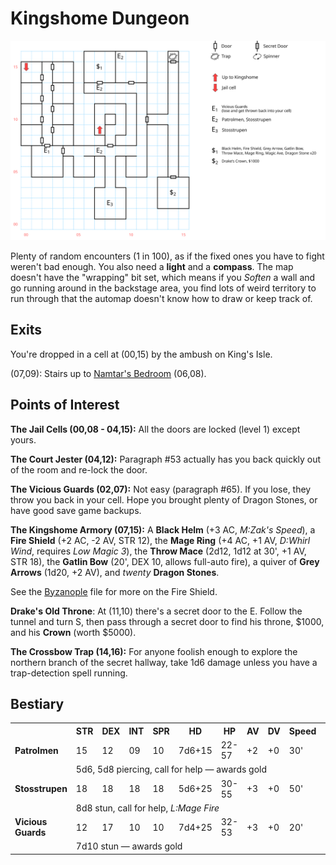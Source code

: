 # Kingshome Dungeon

![map](kingshome-dungeon.svg)

Plenty of random encounters (1 in 100), as if the fixed ones you have to fight weren't bad enough. You also need a **light** and a **compass**. The map doesn't have the "wrapping" bit set, which means if you *Soften* a wall and go running around in the backstage area, you find lots of weird territory to run through that the automap doesn't know how to draw or keep track of.

## Exits

You're dropped in a cell at (00,15) by the ambush on King's Isle.

(07,09): Stairs up to [Namtar's Bedroom](kingshome.md) (06,08).

## Points of Interest

**The Jail Cells (00,08 - 04,15):** All the doors are locked (level 1) except yours.

**The Court Jester (04,12):** Paragraph #53 actually has you back quickly out of the room and re-lock the door.

**The Vicious Guards (02,07):** Not easy (paragraph #65). If you lose, they throw you back in your cell. Hope you brought plenty of Dragon Stones, or have good save game backups.

**The Kingshome Armory (07,15):** A **Black Helm** (+3 AC, *M:Zak's Speed*), a **Fire Shield** (+2 AC, -2 AV, STR 12), the **Mage Ring** (+4 AC, +1 AV, *D:Whirl Wind*, requires *Low Magic 3*), the **Throw Mace** (2d12, 1d12 at 30', +1 AV, STR 18), the **Gatlin Bow** (20', DEX 10, allows full-auto fire), a quiver of **Grey Arrows** (1d20, +2 AV), and *twenty* **Dragon Stones**.

See the [Byzanople](byzanople.md) file for more on the Fire Shield.

**Drake's Old Throne**: At (11,10) there's a secret door to the E. Follow the tunnel and turn S, then pass through a secret door to find his throne, $1000, and his **Crown** (worth $5000).

**The Crossbow Trap (14,16):** For anyone foolish enough to explore the northern branch of the secret hallway, take 1d6 damage unless you have a trap-detection spell running.

## Bestiary

<table>
  <tr>
    <th></th>
    <th>STR</th>
    <th>DEX</th>
    <th>INT</th>
    <th>SPR</th>
    <th>HD</th>
    <th>HP</th>
    <th>AV</th>
    <th>DV</th>
    <th>Speed</th>
    <th>XP</th>
  </tr>
  <tr>
    <td><b>Patrolmen</b></td>
    <td>15</td>
    <td>12</td>
    <td>09</td>
    <td>10</td>
    <td>7d6+15</td>
    <td>22-57</td>
    <td>+2</td>
    <td>+0</td>
    <td>30'</td>
    <td>140</td>
  </tr>
  <tr>
    <td></td>
    <td colspan=10>5d6, 5d8 piercing, call for help — awards gold</td>
  </tr>
  <tr>
    <td><b>Stosstrupen</b></td>
    <td>18</td>
    <td>18</td>
    <td>18</td>
    <td>18</td>
    <td>5d6+25</td>
    <td>30-55</td>
    <td>+3</td>
    <td>+0</td>
    <td>50'</td>
    <td>150</td>
  </tr>
  <tr>
    <td></td>
    <td colspan=10>8d8 stun, call for help, <i>L:Mage Fire</i></td>
  </tr>
  <tr>
    <td><b>Vicious Guards</b></td>
    <td>12</td>
    <td>17</td>
    <td>10</td>
    <td>10</td>
    <td>7d4+25</td>
    <td>32-53</td>
    <td>+3</td>
    <td>+0</td>
    <td>20'</td>
    <td>150</td>
  </tr>
  <tr>
    <td></td>
    <td colspan=10>7d10 stun — awards gold</td>
  </tr>
</table>
